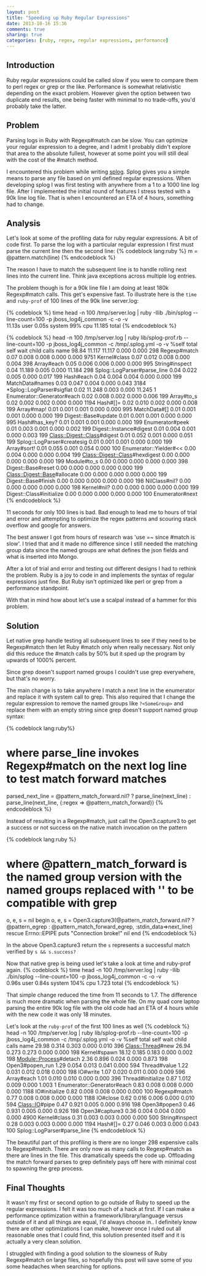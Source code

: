 ```yaml
---
layout: post
title: "Speeding up Ruby Regular Expressions"
date: 2013-10-16 15:36
comments: true
sharing: true
categories: [ruby, regex, regular expressions, performance]
---
```


## Introduction

Ruby regular expressions could be called slow if you were to compare them to perl regex or grep or the like.   Performance is somewhat relativistic depending on the exact problem.  However given the option between two duplicate end results, one being faster with minimal to no trade-offs, you'd probably take the latter.

## Problem

Parsing logs in Ruby with Regexp#match can be slow.  You can optimize your regular expression to a degree, and I admit I probably didn't explore that area to the absolute fullest, however at some point you will still deal with the cost of the #match method.

I encountered this problem while writing [splog](https://github.com/engineersamuel/splog). Splog gives you a simple means to parse any file based on yml defined regular expressions.  When developing splog I was first testing with anywhere from a 1 to a 1000 line log file.  After I implemented the initial round of features I stress tested with a 90k line log file.  That is when I encountered an ETA of 4 hours, something had to change.

## Analysis

Let's look at some of the profiling data for ruby regular expressions.  A bit of code first.  To parse the log with a particular regular expression I first must parse the current line then the second line:
{% codeblock lang:ruby %}
m = @pattern.match(line)
{% endcodeblock %}

The reason I have to match the subsequent line is to handle rolling next lines into the current line.  Think java exceptions across multiple log entries.

The problem though is for a 90k line file I am doing at least 180k Regexp#match calls.  This get's expensive fast.  To illustrate here is the `time` and `ruby-prof` of 100 lines of the 90k line server.log:


{% codeblock %}
time head -n 100 /tmp/server.log | ruby -Ilib ./bin/splog --line-count=100 -p jboss_log4j_common -c  -o -v  
11.13s user 0.05s system 99% cpu 11.185 total
{% endcodeblock %}

{% codeblock %}
head -n 100 /tmp/server.log | ruby lib/splog-prof.rb --line-count=100 -p jboss_log4j_common -c /tmp/.splog.yml -o -v
%self      total      self      wait     child     calls  name
 98.84     11.117    11.117     0.000     0.000      298   Regexp#match
  0.07      0.008     0.008     0.000     0.000     9751   Kernel#class
  0.07      0.012     0.008     0.000     0.004      398   Array#each
  0.05      0.006     0.006     0.000     0.000      995   String#inspect
  0.04     11.189     0.005     0.000    11.184      298   Splog::LogParser#parse_line
  0.04      0.022     0.005     0.000     0.017      199   Hash#each
  0.04      0.004     0.004     0.000     0.000      199   MatchData#names
  0.03      0.047     0.004     0.000     0.043     3184  *Splog::LogParser#sigflat
  0.02     11.248     0.003     0.000    11.245        1   Enumerator::Generator#each
  0.02      0.008     0.002     0.000     0.006      199   Array#to_s
  0.02      0.002     0.002     0.000     0.000     1194   Hash#[]=
  0.02      0.010     0.002     0.000     0.008      199   Array#map!
  0.01      0.001     0.001     0.000     0.000      995   MatchData#[]
  0.01      0.001     0.001     0.000     0.000      199   Digest::Base#update
  0.01      0.001     0.001     0.000     0.000      995   Hash#has_key?
  0.01      0.001     0.001     0.000     0.000      199   Enumerator#peek
  0.01      0.003     0.001     0.000     0.002      199   Digest::Instance#digest
  0.01      0.004     0.001     0.000     0.003      199   <Class::Digest::Class>#digest
  0.01      0.052     0.001     0.000     0.051      199   Splog::LogParser#createsig
  0.01      0.001     0.001     0.000     0.000      199   Array#sort!
  0.01      0.055     0.001     0.054     0.000      100   Enumerator::Yielder#<<
  0.00      0.004     0.000     0.000     0.004      199   <Class::Digest::Class>#hexdigest
  0.00      0.000     0.000     0.000     0.000      199   Module#to_s
  0.00      0.000     0.000     0.000     0.000      398   Digest::Base#reset
  0.00      0.000     0.000     0.000     0.000      199   <Class::Digest::Base>#allocate
  0.00      0.000     0.000     0.000     0.000      199   Digest::Base#finish
  0.00      0.000     0.000     0.000     0.000      198   NilClass#nil?
  0.00      0.000     0.000     0.000     0.000      198   Kernel#nil?
  0.00      0.000     0.000     0.000     0.000      199   Digest::Class#initialize
  0.00      0.000     0.000     0.000     0.000      100   Enumerator#next
{% endcodeblock %}

11 seconds for only 100 lines is bad.  Bad enough to lead me to hours of trial and error and attempting to optimize the regex patterns and scouring stack overflow and google for answers.

The best answer I got from hours of research was 'use =~ since #match is slow'.  I tried that and it made no difference since I still needed the matching group data since the named groups are what defines the json fields and what is inserted into Mongo.

After a lot of trial and error and testing out different designs I had to rethink the problem.  Ruby is a joy to code in and implements the syntax of regular expressions just fine.  But Ruby isn't optimized like perl or grep from a performance standpoint.

With that in mind how about let's use a scalpal instead of a hammer for this problem. 

## Solution

Let native grep handle testing all subsequent lines to see if they need to be Regexp#match then let Ruby #match only when really necessary.  Not only did this reduce the #match calls by 50% but it sped up the program by upwards of 1000% percent.

Since grep doesn't support named groups I couldn't use grep everywhere, but that's no worry.

The main change is to take anywhere I match a next line in the enumerator and replace it with system call to grep.  This also required that I change the regular expression to remove the named groups like `?<SomeGroup>` and replace them with an empty string since grep doesn't support named group syntax:

{% codeblock lang:ruby%}
# where parse_line invokes Regexp#match on the next log line to test match forward matches
parsed_next_line = @pattern_match_forward.nil? ? parse_line(next_line) : parse_line(next_line, {:regex => @pattern_match_forward})
{% endcodeblock %}

Instead of resulting in a Regexp#match, just call the Open3.capture3 to get a success or not success on the native match invocation on the pattern

{% codeblock lang:ruby %}
# where @pattern_match_forward is the named group version with the named groups replaced with '' to be compatible with grep
o, e, s = nil
begin
    o, e, s = Open3.capture3(@pattern_match_forward.nil? ? @pattern_egrep : @pattern_match_forward_egrep, :stdin_data=>next_line)
rescue Errno::EPIPE
    puts "Connection broke!"
    nil
end
{% endcodeblock %}

In the above Open3.capture3 return the `s` represents a successful match verified by `s && s.success?`

Now that native grep is being used let's take a look at time and ruby-prof again.
{% codeblock %}
time head -n 100 /tmp/server.log | ruby -Ilib ./bin/splog --line-count=100 -p jboss_log4j_common -c  -o -v  
0.96s user 0.84s system 104% cpu 1.723 total
{% endcodeblock %}

That simple change reduced the time from 11 seconds to 1.7.  The difference is much more dramatic when parsing the whole file.  On my quad core laptop parsing the entire 90k log file with the old code had an ETA of 4 hours while with the new code it was only 18 minutes.

Let's look at the `ruby-prof` of the first 100 lines as well
{% codeblock %}
head -n 100 /tmp/server.log | ruby lib/splog-prof.rb --line-count=100 -p jboss_log4j_common -c /tmp/.splog.yml -o -v
 %self      total      self      wait     child     calls  name
 29.98      0.314     0.303     0.000     0.010      396   <Class::Thread>#new
 26.94      0.273     0.273     0.000     0.000      198   Kernel#spawn
 18.12      0.185     0.183     0.000     0.002      198   <Module::Process>#detach
  2.36      0.896     0.024     0.000     0.873      198   Open3#popen_run
  1.29      0.054     0.013     0.041     0.000      594   Thread#value
  1.22      0.031     0.012     0.018     0.000      198   IO#write
  1.07      0.020     0.011     0.000     0.009      596   Array#each
  1.01      0.010     0.010     0.000     0.000      396   Thread#initialize
  0.87      1.012     0.009     0.000     1.003        1   Enumerator::Generator#each
  0.83      0.008     0.008     0.000     0.000     1188   IO#initialize
  0.82      0.008     0.008     0.000     0.000      100   Regexp#match
  0.77      0.008     0.008     0.000     0.000     1188   IO#close
  0.62      0.016     0.006     0.000     0.010      594   <Class::IO>#pipe
  0.47      0.921     0.005     0.000     0.916      198   Open3#popen3
  0.46      0.931     0.005     0.000     0.926      198   Open3#capture3
  0.36      0.004     0.004     0.000     0.000     4900   Kernel#class
  0.31      0.003     0.003     0.000     0.000      500   String#inspect
  0.28      0.003     0.003     0.000     0.000     1194   Hash#[]=
  0.27      0.046     0.003     0.000     0.043      100   Splog::LogParser#parse_line
{% endcodeblock %}

The beautiful part of this profiling is there are no longer 298 expensive calls to Regexp#match.  There are only now as many calls to Regexp#match as there are lines in the file.  This dramatically speeds the code up.   Offloading the match forward parses to grep definitely pays off here with minimal cost to spawning the grep process.


## Final Thoughts

It wasn't my first or second option to go outside of Ruby to speed up the regular expressions.  I felt it was too much of a hack at first.  If I can make a performance optimization within a framework/library/language versus outside of it and all things are equal, I'd always choose in..  I definitely know there are other optimizations I can make, however once I ruled out all reasonable ones that I could find, this solution presented itself and it is actually a very clean solution.  

I struggled with finding a good solution to the slowness of Ruby Regexp#match on large files, so hopefully this post will save some of you some headaches when searching for options.
